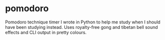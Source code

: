 # pomodoro

Pomodoro technique timer I wrote in Python to help me study when I should have been studying instead. Uses royalty-free gong and tibetan bell sound effects and CLI output in pretty colours.
